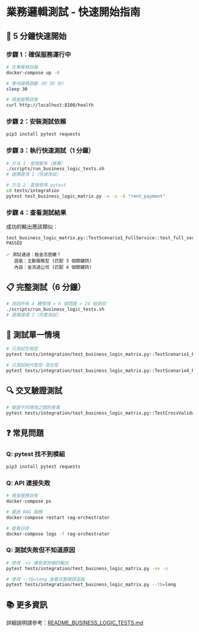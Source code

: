 # 業務邏輯測試 - 快速開始指南

## 🚀 5 分鐘快速開始

### 步驟 1：確保服務運行中

```bash
# 在專案根目錄
docker-compose up -d

# 等待服務啟動（約 30 秒）
sleep 30

# 檢查服務狀態
curl http://localhost:8100/health
```

### 步驟 2：安裝測試依賴

```bash
pip3 install pytest requests
```

### 步驟 3：執行快速測試（1 分鐘）

```bash
# 方法 1：使用腳本（推薦）
./scripts/run_business_logic_tests.sh
# 選擇選項 1（快速測試）

# 方法 2：直接使用 pytest
cd tests/integration
pytest test_business_logic_matrix.py -v -s -k "rent_payment"
```

### 步驟 4：查看測試結果

成功的輸出應該類似：

```
test_business_logic_matrix.py::TestScenario1_FullService::test_full_service_questions[rent_payment] PASSED

✅ 測試通過：租金怎麼繳？
   語氣：主動服務型 (匹配 3 個關鍵詞)
   內容：金流過公司 (匹配 4 個關鍵詞)
```

## 📋 完整測試（6 分鐘）

```bash
# 測試所有 4 種情境 × 6 個問題 = 24 個測試
./scripts/run_business_logic_tests.sh
# 選擇選項 2（完整測試）
```

## 🎯 測試單一情境

```bash
# 只測試包租型
pytest tests/integration/test_business_logic_matrix.py::TestScenario1_FullService -v -s

# 只測試純代管型-混合型
pytest tests/integration/test_business_logic_matrix.py::TestScenario4_PropertyManagement_Hybrid -v -s
```

## 🔍 交叉驗證測試

```bash
# 驗證不同情境之間的差異
pytest tests/integration/test_business_logic_matrix.py::TestCrossValidation -v -s
```

## ❓ 常見問題

### Q: pytest 找不到模組

```bash
pip3 install pytest requests
```

### Q: API 連接失敗

```bash
# 檢查服務狀態
docker-compose ps

# 重啟 RAG 服務
docker-compose restart rag-orchestrator

# 查看日誌
docker-compose logs -f rag-orchestrator
```

### Q: 測試失敗但不知道原因

```bash
# 使用 -vv 獲取更詳細的輸出
pytest tests/integration/test_business_logic_matrix.py -vv -s

# 使用 --tb=long 查看完整錯誤追蹤
pytest tests/integration/test_business_logic_matrix.py --tb=long
```

## 📚 更多資訊

詳細說明請參考：[README_BUSINESS_LOGIC_TESTS.md](./README_BUSINESS_LOGIC_TESTS.md)
